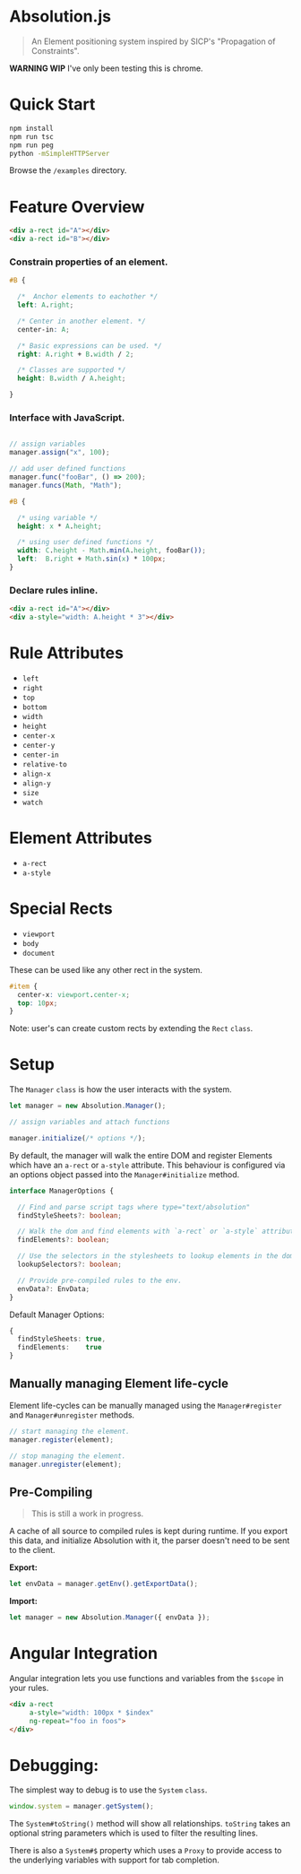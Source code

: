 # Absolution.js

> An Element positioning system inspired by SICP's "Propagation of Constraints".

**WARNING WIP** I've only been testing this is chrome.

# Quick Start

``` sh
npm install
npm run tsc
npm run peg
python -mSimpleHTTPServer
```

Browse the `/examples` directory.

# Feature Overview

``` html
<div a-rect id="A"></div>
<div a-rect id="B"></div>
```

### Constrain properties of an element.

``` css
#B {

  /*  Anchor elements to eachother */
  left: A.right;

  /* Center in another element. */
  center-in: A;

  /* Basic expressions can be used. */
  right: A.right + B.width / 2;

  /* Classes are supported */
  height: B.width / A.height;

}
```

### Interface with JavaScript.

``` js

// assign variables
manager.assign("x", 100);

// add user defined functions
manager.func("fooBar", () => 200);
manager.funcs(Math, "Math");
```

``` css
#B {

  /* using variable */
  height: x * A.height;

  /* using user defined functions */
  width: C.height - Math.min(A.height, fooBar());
  left:  B.right + Math.sin(x) * 100px;
}
```

### Declare rules inline.

``` html
<div a-rect id="A"></div>
<div a-style="width: A.height * 3"></div>
```

# Rule Attributes

* `left`
* `right`
* `top`
* `bottom`
* `width`
* `height`
* `center-x`
* `center-y`
* `center-in`
* `relative-to`
* `align-x`
* `align-y`
* `size`
* `watch`

# Element Attributes

* `a-rect`
* `a-style`

# Special Rects

* `viewport`
* `body`
* `document`

These can be used like any other rect in the system.

``` css
#item {
  center-x: viewport.center-x;
  top: 10px;
}
```

Note: user's can create custom rects by extending the `Rect` `class`.

# Setup

The `Manager` `class` is how the user interacts with the system.

``` ts
let manager = new Absolution.Manager();

// assign variables and attach functions

manager.initialize(/* options */);
```

By default, the manager will walk the entire DOM and register Elements which have an 
`a-rect` or `a-style` attribute.  This behaviour is configured via an options object passed 
into the `Manager#initialize` method.

``` ts
interface ManagerOptions {

  // Find and parse script tags where type="text/absolution"
  findStyleSheets?: boolean;

  // Walk the dom and find elements with `a-rect` or `a-style` attributes.
  findElements?: boolean;

  // Use the selectors in the stylesheets to lookup elements in the dom.
  lookupSelectors?: boolean;

  // Provide pre-compiled rules to the env.
  envData?: EnvData;
}
```

Default Manager Options:

``` ts
{
  findStyleSheets: true,
  findElements:    true
}
```

## Manually managing Element life-cycle

Element life-cycles can be manually managed using the `Manager#register` and `Manager#unregister` methods.

``` ts
// start managing the element.
manager.register(element);

// stop managing the element.
manager.unregister(element);
```

## Pre-Compiling

> This is still a work in progress.

A cache of all source to compiled rules is kept during runtime. If you export this
data, and initialize Absolution with it, the parser doesn't need to be sent
to the client.

**Export:**
``` ts
let envData = manager.getEnv().getExportData();
```

**Import:**
``` ts
let manager = new Absolution.Manager({ envData });
```


# Angular Integration

Angular integration lets you use functions and variables from the `$scope` in your rules.

``` html
<div a-rect
     a-style="width: 100px * $index"
     ng-repeat="foo in foos">
</div>
```

# Debugging:

The simplest way to debug is to use the `System` `class`.

``` ts
window.system = manager.getSystem();
```

The `System#toString()` method will show all relationships. `toString` takes an
optional string parameters which is used to filter the resulting lines.


There is also a `System#$` property which uses a `Proxy` to provide access to
the underlying variables with support for tab completion.
